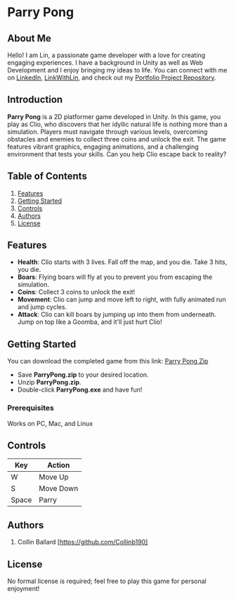 # Parry Pong



## About Me

Hello! I am Lin, a passionate game developer with a love for creating engaging experiences. I have a background in Unity as well as Web Development and I enjoy bringing my ideas to life. You can connect with me on [LinkedIn](https://www.linkedin.com/in/collin-ballard), [LinkWithLin](https://www.linkwithlin.com/), and check out my [Portfolio Project Repository](https://github.com/Collinb190).

## Introduction

**Parry Pong** is a 2D platformer game developed in Unity. In this game, you play as Clio, who discovers that her idyllic natural life is nothing more than a simulation. Players must navigate through various levels, overcoming obstacles and enemies to collect three coins and unlock the exit. The game features vibrant graphics, engaging animations, and a challenging environment that tests your skills. Can you help Clio escape back to reality? 


## Table of Contents

1. [Features](#features)
2. [Getting Started](#getting-started)
3. [Controls](#controls)
4. [Authors](#authors)
5. [License](#license)

## Features

- **Health**: Clio starts with 3 lives. Fall off the map, and you die. Take 3 hits, you die.
- **Boars**: Flying boars will fly at you to prevent you from escaping the simulation. 
- **Coins**: Collect 3 coins to unlock the exit!  
- **Movement**: Clio can jump and move left to right, with fully animated run and jump cycles. 
- **Attack**: Clio can kill boars by jumping up into them from underneath. Jump on top like a Goomba, and it'll just hurt Clio!

## Getting Started

You can download the completed game from this link: [Parry Pong Zip](https://github.com/Collinb190/Woodland)
- Save **ParryPong.zip** to your desired location.
- Unzip **ParryPong.zip**.
- Double-click **ParryPong.exe** and have fun!

### Prerequisites

Works on PC, Mac, and Linux

## Controls

| Key    | Action       |
|--------|--------------|
| W      | Move Up      |
| S      | Move Down    |
| Space  | Parry        |

## Authors

1. Collin Ballard [https://github.com/Collinb190]


## License

No formal license is required; feel free to play this game for personal enjoyment!
